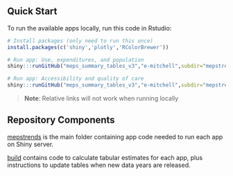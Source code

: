 ## Quick Start

To run the available apps locally, run this code in Rstudio:

```r
# Install packages (only need to run this once)
install.packages(c('shiny','plotly','RColorBrewer'))

# Run app: Use, expenditures, and population
shiny:::runGitHub("meps_summary_tables_v3","e-mitchell",subdir="mepstrends/hc_tables/hc1_use")

# Run app: Accessibility and quality of care
shiny:::runGitHub("meps_summary_tables_v3","e-mitchell",subdir="mepstrends/hc_tables/hc2_care")
```

> **Note**: Relative links will not work when running locally

## Repository Components

[mepstrends](mepstrends) is the main folder containing app code needed to run each app on Shiny server.

[build](build) contains code to calculate tabular estimates for each app, plus instructions to update tables when new data years are released.
